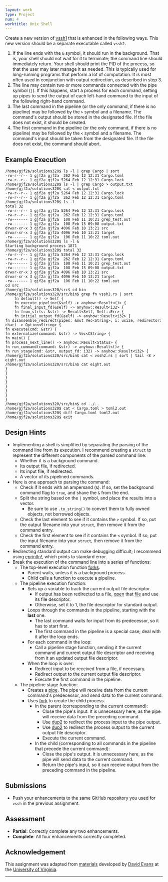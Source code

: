 ```yaml
---
layout: work
type: Project
num: 4
worktitle: Unix Shell
---
```


Create a new version of [vssh1]({{site.baseurl}}/projects/rust2.html) 
that is enhanced in the following ways. This new version should be a 
separate executable called `vssh2`.
1. If the line ends with the `&` symbol, it should run in the background. That is, your shell should not wait for it 
to terminate; the command line should immediately return. Your shell should print the PID of the process, so that 
the user may later manage it as needed. This is typically used for long-running programs that perform a lot of 
computation. It is most often used in conjunction with output redirection, as described in step 3.
2. The line may contain two or more commands connected with the pipe symbol (`|`). If this happens, start a process 
for each command, setting up pipes to send the output of each left-hand command to the input of the following 
right-hand command. 
3. The last command in the pipeline (or the only command, if there is no pipeline) may be followed by the `>` symbol
and a filename. The command's output should be stored in the designated file. If the file does not exist, 
it should be created.
4. The first command in the pipeline (or the only command, if there is no pipeline) may be followed by the `<` symbol
and a filename. The command's input should be taken from the designated file. If the file does not exist,
the command should abort.

## Example Execution
```
/home/gjf2a/solutions320$ ls -l | grep Cargo | sort
-rw-r--r-- 1 gjf2a gjf2a  262 Feb 12 12:31 Cargo.toml
-rw-r--r-- 1 gjf2a gjf2a 5264 Feb 12 12:31 Cargo.lock
/home/gjf2a/solutions320$ ls -l | grep Cargo > output.txt
/home/gjf2a/solutions320$ cat < output.txt
-rw-r--r-- 1 gjf2a gjf2a 5264 Feb 12 12:31 Cargo.lock
-rw-r--r-- 1 gjf2a gjf2a  262 Feb 12 12:31 Cargo.toml
/home/gjf2a/solutions320$ ls -l
total 32
-rw-r--r-- 1 gjf2a gjf2a 5264 Feb 12 12:31 Cargo.lock
-rw-r--r-- 1 gjf2a gjf2a  262 Feb 12 12:31 Cargo.toml
-rw------- 1 gjf2a gjf2a  108 Feb 11 10:21 grep_test.out
-rw------- 1 gjf2a gjf2a  108 Feb 15 09:08 output.txt
drwxr-xr-x 3 gjf2a gjf2a 4096 Feb 10 13:21 src
drwxr-xr-x 3 gjf2a gjf2a 4096 Feb 10 13:21 target
-rw------- 1 gjf2a gjf2a  106 Feb 11 10:22 toml.out
/home/gjf2a/solutions320$ ls -l &
Starting background process 1871
/home/gjf2a/solutions320$ total 32
-rw-r--r-- 1 gjf2a gjf2a 5264 Feb 12 12:31 Cargo.lock
-rw-r--r-- 1 gjf2a gjf2a  262 Feb 12 12:31 Cargo.toml
-rw------- 1 gjf2a gjf2a  108 Feb 11 10:21 grep_test.out
-rw------- 1 gjf2a gjf2a  108 Feb 15 09:08 output.txt
drwxr-xr-x 3 gjf2a gjf2a 4096 Feb 10 13:21 src
drwxr-xr-x 3 gjf2a gjf2a 4096 Feb 10 13:21 target
-rw------- 1 gjf2a gjf2a  106 Feb 11 10:22 toml.out
cd src
/home/gjf2a/solutions320/src$ cd bin
/home/gjf2a/solutions320/src/bin$ grep fn vssh2.rs | sort
    fn default() -> Self {
    fn execute_pipeline(&self) -> anyhow::Result<()> {
    fn final_input_fd(&self) -> anyhow::Result<i32> {
    fn from_str(s: &str) -> Result<Self, Self::Err> {
    fn initial_output_fd(&self) -> anyhow::Result<i32> {
fn disassemble_redirect(pipes: &mut Vec<String>, i: usize, redirector: char) -> Option<String> {
fn execute(cmd: &str) {
fn externalize(command: &str) -> Vec<CString> {
fn main() {
fn process_next_line() -> anyhow::Result<Status> {
fn run_command(command: &str) -> anyhow::Result<()> {
fn run_stage(cmd: &str, output_fd: i32) -> anyhow::Result<i32> {
/home/gjf2a/solutions320/src/bin$ cat < vssh2.rs | sort | tail -8 > eight.out
/home/gjf2a/solutions320/src/bin$ cat eight.out
}
}
}
}
}
}
}
}
/home/gjf2a/solutions320/src/bin$ cd ../..
/home/gjf2a/solutions320$ cat < Cargo.toml > toml2.out
/home/gjf2a/solutions320$ diff Cargo.toml toml2.out 
/home/gjf2a/solutions320$ exit
```

## Design Hints

* Implementing a shell is simplified by separating the parsing of the command line from its execution. I 
recommend creating a `struct` to represent the different components of the parsed command line:
  * Whether it is a background command.
  * Its output file, if redirected.
  * Its input file, if redirected.
  * A vector of its pipelined commands.
* Here is one approach to parsing the command:
  * Check if it ends with an ampersand (`&`). If so, set the background command flag to `true`, and shave the `&` from the end.
  * Split the string based on the `|` symbol, and place the results into a vector.
    * Be sure to use `.to_string()` to convert them to fully owned objects, not borrowed objects.
  * Check the last element to see if it contains the `>` symbol. If so, put the output filename into your `struct`, 
    then remove it from the command entry.
  * Check the first element to see if it contains the `<` symbol. If so, put the input filename into your `struct`, 
    then remove it from the command entry.
* Redirecting standard output can make debugging difficult; I recommend using 
  [eprintln!](https://doc.rust-lang.org/std/macro.eprintln.html), which prints to standard error.
* Break the execution of the command line into a series of functions:
  * The top-level execution function [forks](https://docs.rs/nix/0.19.1/nix/unistd/fn.fork.html).
    * Parent waits, unless it is a background process.
	* Child calls a function to execute a pipeline.
  * The pipeline execution function:
    * Sets up a variable to track the current output file descriptor.
	  * If output has been redirected to a file, 
	    [open](https://docs.rs/nix/0.19.1/nix/fcntl/fn.open.html) that
		[file](https://man7.org/linux/man-pages/man2/open.2.html) and use its file descriptor.
	  * Otherwise, set it to 1, the file descriptor for standard output.
	* Loops through the commands in the pipeline, starting with the **last** one.
	  * The last command waits for input from its predecessor, so it has to start first.
	  * The first command in the pipeline is a special case; deal with it after the loop ends.
    * For each command in the loop:
      * Call a pipeline stage function, sending it the current command and current output 
	    file descriptor and receiving from it an updated output file descriptor.
    * When the loop is over:
      * Redirect input to be received from a file, if necessary.
	  * Redirect output to the current output file descriptor.
      * Execute the first command in the pipeline.
  * The pipeline stage function:
    * Creates a [pipe](https://docs.rs/nix/0.19.1/nix/unistd/fn.pipe.html). The pipe will 
	  receive data from the current command's predecessor, and send data to the current 
	  command. 	  
    * Uses [fork](https://docs.rs/nix/0.19.1/nix/unistd/fn.fork.html) to create the child process.
	  * In the parent (corresponding to the current command):
	    * Close the pipe's input. It is unnecessary here, as the pipe will receive data from
		  the preceding command.
	    * Use [dup2](https://docs.rs/nix/0.19.1/nix/unistd/fn.dup2.html) to redirect the process input to the pipe output.
		* Use [dup2](https://docs.rs/nix/0.19.1/nix/unistd/fn.dup2.html) to redirect the process output to the current output file descriptor.
		* Execute the current command.
      * In the child (corresponding to all commands in the pipeline that precede the current command):
	    * Close the pipe's output. It is unnecessary here, as the pipe will send data to 
		  the current command.
		* Return the pipe's input, so it can receive output from the preceding command in the pipeline.


## Submissions
* Push your enhancements to the same GitHub repository you used for `vssh` in the previous assignment.

## Assessment
* **Partial**: Correctly complete any two enhancements.
* **Complete**: All four enhancements correctly completed.

## Acknowledgement

This assignment was adapted from [materials](http://rust-class.org/pages/ps2.html) developed by 
[David Evans](http://www.cs.virginia.edu/~evans/) at the 
[University of Virginia](https://engineering.virginia.edu/departments/computer-science).	

------------------------------------------------------------------------
